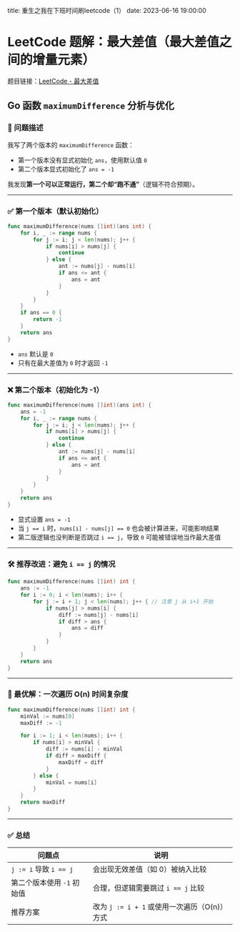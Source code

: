 title: 重生之我在下班时间刷leetcode（1）
date: 2023-06-16 19:00:00
# LeetCode 题解：最大差值（最大差值之间的增量元素）

题目链接：[LeetCode - 最大差值](https://leetcode.cn/problems/maximum-difference-between-increasing-elements/description/?envType=daily-question&envId=2025-06-16)

## Go 函数 `maximumDifference` 分析与优化

### 🧠 问题描述

我写了两个版本的 `maximumDifference` 函数：

- 第一个版本没有显式初始化 `ans`，使用默认值 `0`
- 第二个版本显式初始化了 `ans = -1`

我发现**第一个可以正常运行，第二个却“跑不通”**（逻辑不符合预期）。

---

### ✅ 第一个版本（默认初始化）

```go
func maximumDifference(nums []int)(ans int) {
    for i, _ := range nums {
        for j := i; j < len(nums); j++ {
            if nums[i] > nums[j] {
                continue
            } else {
                ant := nums[j] - nums[i]
                if ans <= ant {
                    ans = ant
                }
            }
        }
    }
    if ans == 0 {
        return -1
    }
    return ans
}
```

- `ans` 默认是 `0`
- 只有在最大差值为 `0` 时才返回 `-1`

---

### ❌ 第二个版本（初始化为 -1）

```go
func maximumDifference(nums []int)(ans int) {
    ans = -1
    for i, _ := range nums {
        for j := i; j < len(nums); j++ {
            if nums[i] > nums[j] {
                continue
            } else {
                ant := nums[j] - nums[i]
                if ans <= ant {
                    ans = ant
                }
            }
        }
    }
    return ans
}
```

- 显式设置 `ans = -1`
- 当 `j == i` 时，`nums[i] - nums[j] == 0` 也会被计算进来，可能影响结果
- 第二版逻辑也没判断是否跳过 `i == j`，导致 `0` 可能被错误地当作最大差值

---

### 🛠 推荐改进：避免 `i == j` 的情况

```go
func maximumDifference(nums []int) int {
    ans := -1
    for i := 0; i < len(nums); i++ {
        for j := i + 1; j < len(nums); j++ { // 注意 j 从 i+1 开始
            if nums[j] > nums[i] {
                diff := nums[j] - nums[i]
                if diff > ans {
                    ans = diff
                }
            }
        }
    }
    return ans
}
```

---

### 🚀 最优解：一次遍历 O(n) 时间复杂度

```go
func maximumDifference(nums []int) int {
    minVal := nums[0]
    maxDiff := -1

    for i := 1; i < len(nums); i++ {
        if nums[i] > minVal {
            diff := nums[i] - minVal
            if diff > maxDiff {
                maxDiff = diff
            }
        } else {
            minVal = nums[i]
        }
    }
    return maxDiff
}
```

---

### ✅ 总结

| 问题点                    | 说明                                             |
|---------------------------|--------------------------------------------------|
| `j := i` 导致 `i == j`    | 会出现无效差值（如 0）被纳入比较                |
| 第二个版本使用 `-1` 初始值 | 合理，但逻辑需要跳过 `i == j` 比较              |
| 推荐方案                  | 改为 `j := i + 1` 或使用一次遍历（O(n)）方式    |
